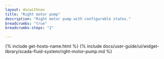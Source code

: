 ```yaml
---
layout: docwithnav
title: "Right motor pump"
description: "Right motor pump with configurable states."
breadcrumbs: "true"
breadcrumbs-steps: "2"

---
```

{% include get-hosts-name.html %}
{% include docs/user-guide/ui/widget-library/scada-fluid-system/right-motor-pump.md %}
